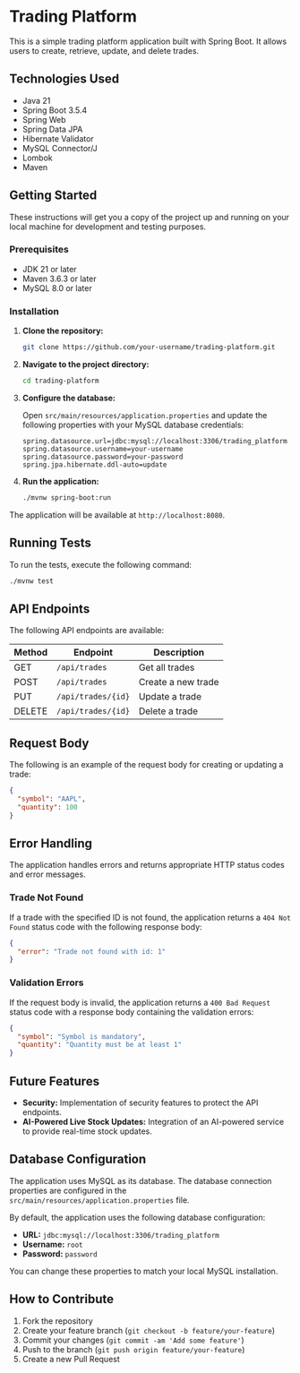 # Trading Platform

This is a simple trading platform application built with Spring Boot. It allows users to create, retrieve, update, and delete trades.

## Technologies Used

* Java 21
* Spring Boot 3.5.4
* Spring Web
* Spring Data JPA
* Hibernate Validator
* MySQL Connector/J
* Lombok
* Maven

## Getting Started

These instructions will get you a copy of the project up and running on your local machine for development and testing purposes.

### Prerequisites

* JDK 21 or later
* Maven 3.6.3 or later
* MySQL 8.0 or later

### Installation

1. **Clone the repository:**

   ```bash
   git clone https://github.com/your-username/trading-platform.git
   ```

2. **Navigate to the project directory:**

   ```bash
   cd trading-platform
   ```

3. **Configure the database:**

   Open `src/main/resources/application.properties` and update the following properties with your MySQL database credentials:

   ```properties
   spring.datasource.url=jdbc:mysql://localhost:3306/trading_platform
   spring.datasource.username=your-username
   spring.datasource.password=your-password
   spring.jpa.hibernate.ddl-auto=update
   ```

4. **Run the application:**

   ```bash
   ./mvnw spring-boot:run
   ```

The application will be available at `http://localhost:8080`.

## Running Tests

To run the tests, execute the following command:

```bash
./mvnw test
```

## API Endpoints

The following API endpoints are available:

| Method | Endpoint         | Description                  |
| ------ | ---------------- | ---------------------------- |
| GET    | `/api/trades`    | Get all trades               |
| POST   | `/api/trades`    | Create a new trade           |
| PUT    | `/api/trades/{id}` | Update a trade               |
| DELETE | `/api/trades/{id}` | Delete a trade               |

## Request Body

The following is an example of the request body for creating or updating a trade:

```json
{
  "symbol": "AAPL",
  "quantity": 100
}
```

## Error Handling

The application handles errors and returns appropriate HTTP status codes and error messages.

### Trade Not Found

If a trade with the specified ID is not found, the application returns a `404 Not Found` status code with the following response body:

```json
{
  "error": "Trade not found with id: 1"
}
```

### Validation Errors

If the request body is invalid, the application returns a `400 Bad Request` status code with a response body containing the validation errors:

```json
{
  "symbol": "Symbol is mandatory",
  "quantity": "Quantity must be at least 1"
}
```

## Future Features

* **Security:** Implementation of security features to protect the API endpoints.
* **AI-Powered Live Stock Updates:** Integration of an AI-powered service to provide real-time stock updates.

## Database Configuration

The application uses MySQL as its database. The database connection properties are configured in the `src/main/resources/application.properties` file.

By default, the application uses the following database configuration:

* **URL:** `jdbc:mysql://localhost:3306/trading_platform`
* **Username:** `root`
* **Password:** `password`

You can change these properties to match your local MySQL installation.

## How to Contribute

1. Fork the repository
2. Create your feature branch (`git checkout -b feature/your-feature`)
3. Commit your changes (`git commit -am 'Add some feature'`)
4. Push to the branch (`git push origin feature/your-feature`)
5. Create a new Pull Request
